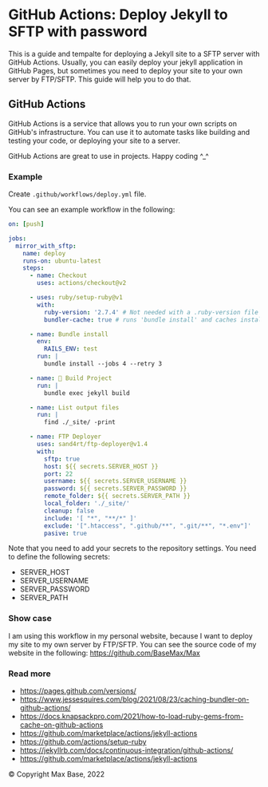 # GitHub Actions: Deploy Jekyll to SFTP with password

This is a guide and tempalte for deploying a Jekyll site to a SFTP server with GitHub Actions. Usually, you can easily deploy your jekyll application in GitHub Pages, but sometimes you need to deploy your site to your own server by FTP/SFTP. This guide will help you to do that.

## GitHub Actions

GitHub Actions is a service that allows you to run your own scripts on GitHub's infrastructure. You can use it to automate tasks like building and testing your code, or deploying your site to a server.

GitHub Actions are great to use in projects. Happy coding ^_^

### Example

Create `.github/workflows/deploy.yml` file.

You can see an example workflow in the following:

```yml
on: [push]

jobs:
  mirror_with_sftp:
    name: deploy
    runs-on: ubuntu-latest
    steps:
      - name: Checkout
        uses: actions/checkout@v2

      - uses: ruby/setup-ruby@v1
        with:
          ruby-version: '2.7.4' # Not needed with a .ruby-version file
          bundler-cache: true # runs 'bundle install' and caches installed gems automatically

      - name: Bundle install
        env:
          RAILS_ENV: test
        run: |
          bundle install --jobs 4 --retry 3

      - name: 🔨 Build Project
        run: |
          bundle exec jekyll build

      - name: List output files
        run: |
          find ./_site/ -print

      - name: FTP Deployer
        uses: sand4rt/ftp-deployer@v1.4
        with:
          sftp: true
          host: ${{ secrets.SERVER_HOST }}
          port: 22
          username: ${{ secrets.SERVER_USERNAME }}
          password: ${{ secrets.SERVER_PASSWORD }}
          remote_folder: ${{ secrets.SERVER_PATH }}
          local_folder: './_site/'
          cleanup: false
          include: '[ "*", "**/*" ]'
          exclude: '[".htaccess", ".github/**", ".git/**", "*.env"]'
          pasive: true
```

Note that you need to add your secrets to the repository settings. You need to define the following secrets:

- SERVER_HOST
- SERVER_USERNAME
- SERVER_PASSWORD
- SERVER_PATH

### Show case

I am using this workflow in my personal website, because I want to deploy my site to my own server by FTP/SFTP. You can see the source code of my website in the following: https://github.com/BaseMax/Max

### Read more

- https://pages.github.com/versions/
- https://www.jessesquires.com/blog/2021/08/23/caching-bundler-on-github-actions/
- https://docs.knapsackpro.com/2021/how-to-load-ruby-gems-from-cache-on-github-actions
- https://github.com/marketplace/actions/jekyll-actions
- https://github.com/actions/setup-ruby
- https://jekyllrb.com/docs/continuous-integration/github-actions/
- https://github.com/marketplace/actions/jekyll-actions

© Copyright Max Base, 2022
